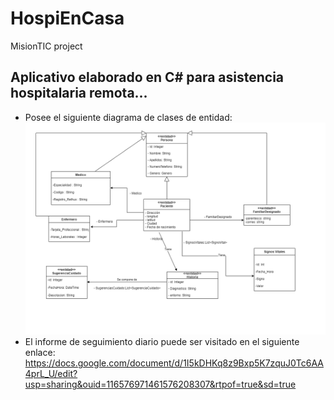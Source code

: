 # HospiEnCasa
MisionTIC project

## Aplicativo elaborado en C# para asistencia hospitalaria remota...

 - Posee el siguiente diagrama de clases de entidad:
    ![Aquí deberías estar viendo el UML del proyecto](https://github.com/alexvl06/HospiEnCasa/blob/main/UML.png)
 - El informe de seguimiento diario puede ser visitado en el siguiente enlace: https://docs.google.com/document/d/1I5kDHKq8z9Bxp5K7zquJ0Tc6AA4prL_U/edit?usp=sharing&ouid=116576971461576208307&rtpof=true&sd=true
